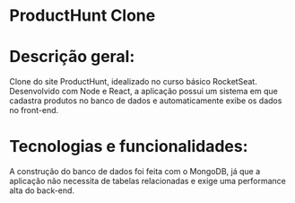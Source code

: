 # ProductHunt Clone
# Descrição geral:
Clone do site ProductHunt, idealizado no curso básico RocketSeat. Desenvolvido com Node e React, a aplicação possui um sistema em que cadastra produtos no banco de dados e automaticamente exibe os dados no front-end.
# Tecnologias e funcionalidades:
A construção do banco de dados foi feita com o MongoDB, já que a aplicação não necessita de tabelas relacionadas e exige uma performance alta do back-end.


